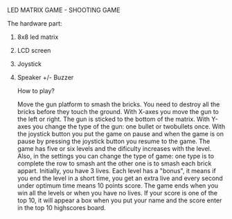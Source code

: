 
LED MATRIX GAME  - SHOOTING GAME

The hardware part: 
  1. 8x8 led matrix
  2. LCD screen
  3. Joystick
  4. Speaker +/- Buzzer
  
  
      How to play?
         
        Move the gun platform to smash the bricks. You need to destroy all the bricks before they touch the ground. With X-axes you move the gun to the left or right. The gun is sticked to the bottom of the matrix. With Y-axes you 
       change the type of the gun: one bullet or twobullets once. With the joystick button you put the game on pause and when 
       the game is on pause by pressing the joystick button you resume to the game. The game has five or six levels and the 
       dificulty increases with the level. Also, in the settings you can change the type of game: one type is to complete the row 
       to smash ant the other one is to smash each brick appart. Initially, you have 3 lives. Each level has a "bonus", it means if 
       you end the level in a short time, you get an extra live and every second under optimum time means 10 points score. 
              The game ends when you win all the levels or when you have no lives. If your score is one of the top 10, it will appear a box when you put your name and the score enter in the top 10 highscores board. 
 
    
    
    
   
  

